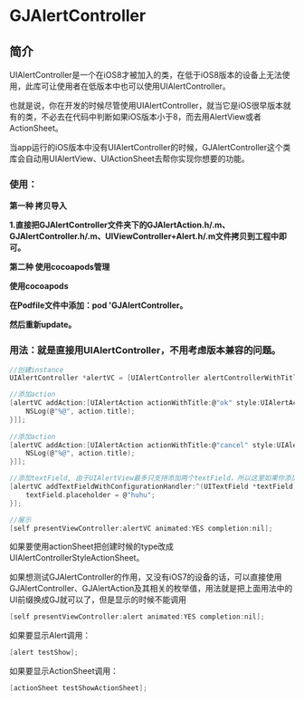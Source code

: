 # GJAlertController
## 简介
UIAlertController是一个在iOS8才被加入的类，在低于iOS8版本的设备上无法使用，此库可让使用者在低版本中也可以使用UIAlertController。

也就是说，你在开发的时候尽管使用UIAlertController，就当它是iOS很早版本就有的类，不必去在代码中判断如果iOS版本小于8，而去用AlertView或者ActionSheet。

当app运行的iOS版本中没有UIAlertController的时候，GJAlertController这个类库会自动用UIAlertView、UIActionSheet去帮你实现你想要的功能。

### 使用：
__第一种 拷贝导入__

__1.直接把GJAlertController文件夹下的GJAlertAction.h/.m、GJAlertController.h/.m、UIViewController+Alert.h/.m文件拷贝到工程中即可。__

__第二种 使用cocoapods管理__

__使用cocoapods__

__在Podfile文件中添加：pod 'GJAlertController。__

__然后重新update。__



### 用法：就是直接用UIAlertController，不用考虑版本兼容的问题。


```C
//创建instance
UIAlertController *alertVC = [UIAlertController alertControllerWithTitle:@"title" message:@"message" preferredStyle:UIAlertControllerStyleAlert];

//添加action
[alertVC addAction:[UIAlertAction actionWithTitle:@"ok" style:UIAlertActionStyleDefault handler:^(UIAlertAction * _Nonnull action) {
    NSLog(@"%@", action.title);
}]];
    
//添加action
[alertVC addAction:[UIAlertAction actionWithTitle:@"cancel" style:UIAlertActionStyleDefault handler:^(UIAlertAction * _Nonnull action) {
    NSLog(@"%@", action.title);
}]];

//添加textField, 由于UIAlertView最多只支持添加两个textField，所以这里如果你添加了多个textField，iOS8之前最多显示两个，iOS8及其之后会显示出多个。
[alertVC addTextFieldWithConfigurationHandler:^(UITextField *textField) {
    textField.placeholder = @"huhu";
}];

//展示
[self presentViewController:alertVC animated:YES completion:nil];
```
如果要使用actionSheet把创建时候的type改成UIAlertControllerStyleActionSheet。

如果想测试GJAlertController的作用，又没有iOS7的设备的话，可以直接使用GJAlertController、GJAlertAction及其相关的枚举值，用法就是把上面用法中的UI前缀换成GJ就可以了，但是显示的时候不能调用


```C
[self presentViewController:alert animated:YES completion:nil];
```

如果要显示Alert调用：

```C
[alert testShow];
```

如果要显示ActionSheet调用：


```C
[actionSheet testShowActionSheet];
```


